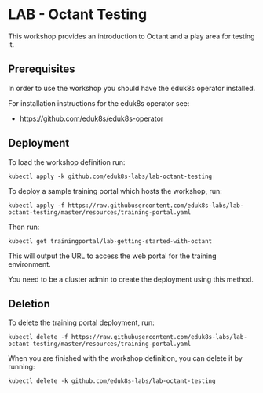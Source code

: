 LAB - Octant Testing
====================

This workshop provides an introduction to Octant and a play area for testing it.

Prerequisites
-------------

In order to use the workshop you should have the eduk8s operator installed.

For installation instructions for the eduk8s operator see:

* https://github.com/eduk8s/eduk8s-operator

Deployment
----------

To load the workshop definition run:

```
kubectl apply -k github.com/eduk8s-labs/lab-octant-testing
```

To deploy a sample training portal which hosts the workshop, run:

```
kubectl apply -f https://raw.githubusercontent.com/eduk8s-labs/lab-octant-testing/master/resources/training-portal.yaml
```

Then run:

```
kubectl get trainingportal/lab-getting-started-with-octant
```

This will output the URL to access the web portal for the training environment.

You need to be a cluster admin to create the deployment using this method.

Deletion
--------

To delete the training portal deployment, run:

```
kubectl delete -f https://raw.githubusercontent.com/eduk8s-labs/lab-octant-testing/master/resources/training-portal.yaml
```

When you are finished with the workshop definition, you can delete it by running:

```
kubectl delete -k github.com/eduk8s-labs/lab-octant-testing
```
